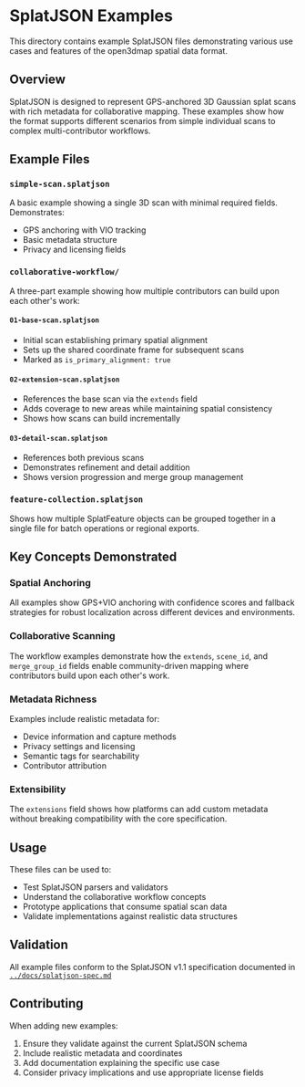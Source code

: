 # SplatJSON Examples

This directory contains example SplatJSON files demonstrating various use cases and features of the open3dmap spatial data format.

## Overview

SplatJSON is designed to represent GPS-anchored 3D Gaussian splat scans with rich metadata for collaborative mapping. These examples show how the format supports different scenarios from simple individual scans to complex multi-contributor workflows.

## Example Files

### `simple-scan.splatjson`
A basic example showing a single 3D scan with minimal required fields. Demonstrates:
- GPS anchoring with VIO tracking
- Basic metadata structure
- Privacy and licensing fields

### `collaborative-workflow/`
A three-part example showing how multiple contributors can build upon each other's work:

#### `01-base-scan.splatjson`
- Initial scan establishing primary spatial alignment
- Sets up the shared coordinate frame for subsequent scans
- Marked as `is_primary_alignment: true`

#### `02-extension-scan.splatjson`
- References the base scan via the `extends` field
- Adds coverage to new areas while maintaining spatial consistency
- Shows how scans can build incrementally

#### `03-detail-scan.splatjson`
- References both previous scans
- Demonstrates refinement and detail addition
- Shows version progression and merge group management

### `feature-collection.splatjson`
Shows how multiple SplatFeature objects can be grouped together in a single file for batch operations or regional exports.

## Key Concepts Demonstrated

### Spatial Anchoring
All examples show GPS+VIO anchoring with confidence scores and fallback strategies for robust localization across different devices and environments.

### Collaborative Scanning
The workflow examples demonstrate how the `extends`, `scene_id`, and `merge_group_id` fields enable community-driven mapping where contributors build upon each other's work.

### Metadata Richness
Examples include realistic metadata for:
- Device information and capture methods
- Privacy settings and licensing
- Semantic tags for searchability
- Contributor attribution

### Extensibility
The `extensions` field shows how platforms can add custom metadata without breaking compatibility with the core specification.

## Usage

These files can be used to:
- Test SplatJSON parsers and validators
- Understand the collaborative workflow concepts
- Prototype applications that consume spatial scan data
- Validate implementations against realistic data structures

## Validation

All example files conform to the SplatJSON v1.1 specification documented in [`../docs/splatjson-spec.md`](https://github.com/x4dqn/open3dmap/blob/main/docs/splatjson-spec.md)

## Contributing

When adding new examples:
1. Ensure they validate against the current SplatJSON schema
2. Include realistic metadata and coordinates
3. Add documentation explaining the specific use case
4. Consider privacy implications and use appropriate license fields

